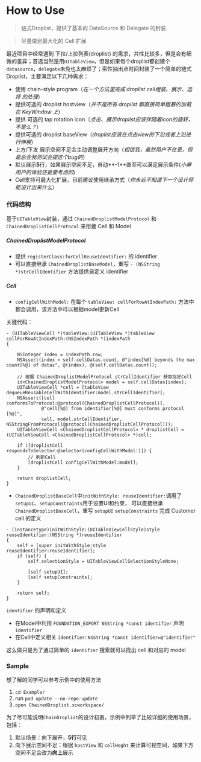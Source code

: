 # How to Use

> 链式Droplist，提供了基本的 DataSource 和 Delegate 的封装

> 尽量做到最大化的 Cell 扩展


最近项目中经常遇到 下拉/上拉列表(droplist) 的需求，共性比较多，但是会有细微的差异；首选当然是用`UITableView`，但是如果每个droplist都创建个`datasource`，`delegate`未免也太麻烦了；索性抽出点时间封装了一个简单的链式Droplist，主要满足以下几种需求：
- 使用 chain-style program（_在一个方法里完成 droplist cell组装、展示、选择 的处理_）
- 提供可选的 droplist hostview（_并不是所有 dropilst 都直接简单粗暴的加载在 KeyWindow 上_）
- 提供 可选的 tap rotation icon（_点击、展示droplist应该伴随着icon的旋转，不是么？_）
- 提供可选的 droplist baseView（_droplist应该在点击view的下沿或者上沿进行伸展_）
- 上方/下发 展示空间不足会主动调整展开方向（_相信我，虽然用户不在意，但是总会我测试会提这个bug的_）
- 默认展示**5**行，如果展示空间不足，自动**-1**直至可以满足展示条件(_小屏用户的体验还是要考虑的_)
- Cell支持可最大化扩展，目前建议使用继承方式（_你永远不知道下一个设计师能设计出来什么_）

### 代码结构

基于`UITableView`封装，通过 `ChainedDroplistModelProtocol` 和 `ChainedDroplistCellProtocol` 来衔接 Cell 和 Model

##### ChainedDroplistModelProtocol

- 提供 `registerClass:forCellReuseIdentifier:` 的 identifier
- 可以直接继承 `ChainedDroplistBaseModel`，重写 `- (NSString *)strCellIdentifier` 方法提供自定义 identifier

##### Cell

- `configCellWithModel:` 在每个 `tableView: cellForRowAtIndexPath:` 方法中都会调用，该方法中可以根据model更新Cell

关键代码：
```ObjC
- (UITableViewCell *)tableView:(UITableView *)tableView cellForRowAtIndexPath:(NSIndexPath *)indexPath
{
    
    NSInteger index = indexPath.row;
    NSAssert(index < self.cellDatas.count, @"index[%@] beyonds the max count[%@] of datas", @(index), @(self.cellDatas.count));

    // 根据 ChainedDroplistModelProtocol strCellIdentifier 获取指定Cell
    id<ChainedDroplistModelProtocol> model = self.cellDatas[index];
    UITableViewCell *cell = [tableView dequeueReusableCellWithIdentifier:model.strCellIdentifier];
    NSAssert([cell conformsToProtocol:@protocol(ChainedDroplistCellProtocol)],
             @"cell[%@] from identifier[%@] must conforms protocol [%@]",
             cell, model.strCellIdentifier, NSStringFromProtocol(@protocol(ChainedDroplistCellProtocol)));
    UITableViewCell <ChainedDroplistCellProtocol> * droplistCell = (UITableViewCell <ChainedDroplistCellProtocol> *)cell;
    
    if ([droplistCell respondsToSelector:@selector(configCellWithModel:)]) {
        // 刷新Cell
        [droplistCell configCellWithModel:model];
    }
    
    return droplistCell;
}
```

- `ChainedDroplistBaseCell`中`initWithStyle: reuseIdentifier:`调用了 `setupUI`、`setupConstraints`用于设置UI和约束， 可以直接继承 `ChainedDroplistBaseCell`，重写 `setupUI` `setupConstraints` 完成 Customer cell 的定义

```ObjC
- (instancetype)initWithStyle:(UITableViewCellStyle)style reuseIdentifier:(NSString *)reuseIdentifier
{
    self = [super initWithStyle:style reuseIdentifier:reuseIdentifier];
    if (self) {
        self.selectionStyle = UITableViewCellSelectionStyleNone;

        [self setupUI];
        [self setupConstraints];
    }
    
    return self;
}
```

`identifier` 的声明和定义
- 在Model中利用 `FOUNDATION_EXPORT NSString *const identifier` 声明`identifier`
- 在Cell中定义相关 `identifier`:  `NSString *const identifier=@"identifier"`

这么做只是为了通过简单的 `identifier` 搜索就可以找出 cell 和对应的 model


### Sample

想了解的同学可以参考示例中的使用方法

1. `cd Example/`
2. run `pod update --no-repo-update`
3. `open ChainedDroplist.xcworkspace/`

为了尽可能说明`ChainDroplist`的设计初衷，示例中列举了比较详细的使用场景，包括：

1. 默认场景：向下展开，**5行**可见
2. 向下展示空间不足：根据 `hostView` 和 `cellHeght` 来计算可视空间，如果下方空间不足会改为**向上**展示